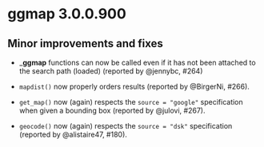 # ggmap 3.0.0.900

## Minor improvements and fixes

*   ___ggmap__ functions can now be called even if it has not been attached to 
    the search path (loaded) (reported by @jennybc, #264)

*   `mapdist()` now properly orders results (reported by @BirgerNi, #266).

*   `get_map()` now (again) respects the `source = "google"` specification when 
    given a bounding box (reported by @julovi, #267).

*   `geocode()` now (again) respects the `source = "dsk"` specification 
    (reported by @alistaire47, #180).

